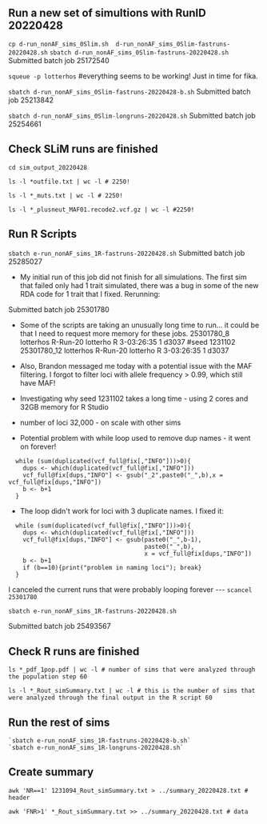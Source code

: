 
## Run a new set of simultions with RunID 20220428

`cp d-run_nonAF_sims_0Slim.sh  d-run_nonAF_sims_0Slim-fastruns-20220428.sh`
`sbatch d-run_nonAF_sims_0Slim-fastruns-20220428.sh`  
Submitted batch job 25172540

`squeue -p lotterhos` #everything seems to be working! Just in time for fika.

`sbatch d-run_nonAF_sims_0Slim-fastruns-20220428-b.sh`
Submitted batch job 25213842

`sbatch d-run_nonAF_sims_0Slim-longruns-20220428.sh`
Submitted batch job 25254661

## Check SLiM runs are finished

```
cd sim_output_20220428

ls -l *outfile.txt | wc -l # 2250!

ls -l *_muts.txt | wc -l # 2250!

ls -l *_plusneut_MAF01.recode2.vcf.gz | wc -l #2250!
```


## Run R Scripts

`sbatch e-run_nonAF_sims_1R-fastruns-20220428.sh`
Submitted batch job 25285027

  * My initial run of this job did not finish for all simulations. The first sim that failed only had 1 trait simulated, there was a bug in some of the new RDA code for 1 trait that I fixed. Rerunning: 

Submitted batch job 25301780

* Some of the scripts are taking an unusually long time to run... it could be that I need to request more memory for these jobs.
      25301780_8 lotterhos R-Run-20 lotterho  R 3-03:26:35      1 d3037 #seed 1231102
      25301780_12 lotterhos R-Run-20 lotterho  R 3-03:26:35      1 d3037

* Also, Brandon messaged me today with a potential issue with the MAF filtering. I forgot to filter loci with allele frequency > 0.99, which still have MAF!

* Investigating why seed 1231102 takes a long time - using 2 cores and 32GB memory for R Studio
 * number of loci 32,000 - on scale with other sims
 * Potential problem with while loop used to remove dup names - it went on forever!
```
  while (sum(duplicated(vcf_full@fix[,"INFO"]))>0){
    dups <- which(duplicated(vcf_full@fix[,"INFO"]))
    vcf_full@fix[dups,"INFO"] <- gsub("_2",paste0("_",b),x = vcf_full@fix[dups,"INFO"])
    b <- b+1
  }
```
 * The loop didn't work for loci with 3 duplicate names. I fixed it:
```
  while (sum(duplicated(vcf_full@fix[,"INFO"]))>0){
    dups <- which(duplicated(vcf_full@fix[,"INFO"]))
    vcf_full@fix[dups,"INFO"] <- gsub(paste0("_",b-1),
                                      paste0("_",b),
                                      x = vcf_full@fix[dups,"INFO"])
    b <- b+1
    if (b==10){print("problem in naming loci"); break}
  }
```

I canceled the current runs that were probably looping forever --- `scancel    25301780`

`sbatch e-run_nonAF_sims_1R-fastruns-20220428.sh`

Submitted batch job 25493567

## Check R runs are finished
```
ls *_pdf_1pop.pdf | wc -l # number of sims that were analyzed through the population step 60

ls -l *_Rout_simSummary.txt | wc -l # this is the number of sims that were analyzed through the final output in the R script 60
```

## Run the rest of sims
```
`sbatch e-run_nonAF_sims_1R-fastruns-20220428-b.sh`
`sbatch e-run_nonAF_sims_1R-longruns-20220428.sh`
```


## Create summary
```
awk 'NR==1' 1231094_Rout_simSummary.txt > ../summary_20220428.txt # header

awk 'FNR>1' *_Rout_simSummary.txt >> ../summary_20220428.txt # data
```


